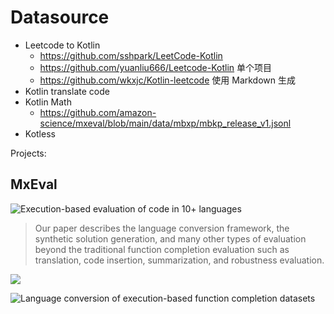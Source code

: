 # Datasource


- Leetcode to Kotlin
  - https://github.com/sshpark/LeetCode-Kotlin
  - https://github.com/yuanliu666/Leetcode-Kotlin 单个项目
  - https://github.com/wkxjc/Kotlin-leetcode 使用 Markdown 生成
- Kotlin translate code
- Kotlin Math
  - https://github.com/amazon-science/mxeval/blob/main/data/mbxp/mbkp_release_v1.jsonl
- Kotless


Projects:

## MxEval

![Execution-based evaluation of code in 10+ languages](https://github.com/amazon-science/mxeval)

> Our paper describes the language conversion framework, the synthetic solution generation, and many other types of evaluation beyond the traditional function completion evaluation such as translation, code insertion, summarization, and robustness evaluation.

![](https://github.com/amazon-science/mxeval/blob/main/graphics/paper_summary.png)

![Language conversion of execution-based function completion datasets](https://github.com/amazon-science/mxeval/blob/main/graphics/mbxp_java_conversion.png)
